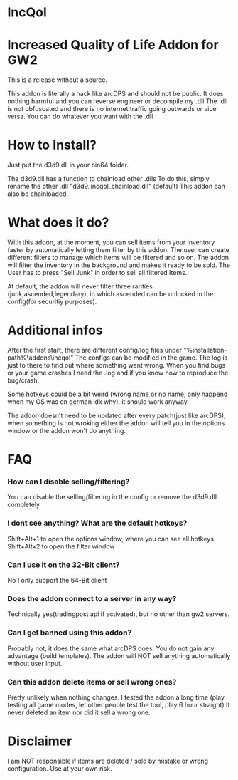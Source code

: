 # IncQol
# Increased Quality of Life Addon for GW2

This is a release without a source.

This addon is literally a hack like arcDPS and should not be public.
It does nothing harmful and you can reverse engineer or decompile my .dll
The .dll is not obfuscated and there is no internet traffic going outwards or vice versa.
You can do whatever you want with the .dll

# How to Install?

Just put the d3d9.dll in your bin64 folder.

The d3d9.dll has a function to chainload other .dlls
To do this, simply rename the other .dll "d3d9_incqol_chainload.dll" (default)
This addon can also be chainloaded.

# What does it do?

With this addon, at the moment, you can sell items from your inventory faster by automatically letting them filter by this addon. 
The user can create different filters to manage which items will be filtered and so on. The addon will filter the inventory in the background and makes it ready to be sold. 
The User has to press "Sell Junk" in order to sell all filtered Items.

At default, the addon will never filter three rarities (junk,ascended,legendary), in which ascended can be unlocked in the config(for securitiy purposes).

# Additional infos

After the first start, there are different config/log files under "%installation-path%\addons\incqol\"
The configs can be modified in the game.
The log is just to there to find out where something went wrong.
When you find bugs or your game crashes I need the .log and if you know how to reproduce the bug/crash.

Some hotkeys could be a bit weird (wrong name or no name, only happend when my OS was on german idk why), it should work anyway.

The addon doesn't need to be updated after every patch(just like arcDPS), when something is not wroking either the addon will tell you in the options window or the addon won't do anything.

# FAQ
### How can I disable selling/filtering?
You can disable the selling/filtering in the config or remove the d3d9.dll completely

### I dont see anything? What are the default hotkeys?
Shift+Alt+1 to open the options window, where you can see all hotkeys
Shift+Alt+2 to open the filter window

### Can I use it on the 32-Bit client?
No I only support the 64-Bit client

### Does the addon connect to a server in any way?
Technically yes(tradingpost api if activated), but no other than gw2 servers.

### Can I get banned using this addon?
Probably not, it does the same what arcDPS does.
You do not gain any advantage (build templates).
The addon will NOT sell anything automatically without user input.

### Can this addon delete items or sell wrong ones?
Pretty unlikely when nothing changes.
I tested the addon a long time (play testing all game modes, let other people test the tool, play 6 hour straight)
It never deleted an item nor did it sell a wrong one.

# Disclaimer
I am NOT responsible if items are deleted / sold by mistake or wrong configuration. Use at your own risk.
